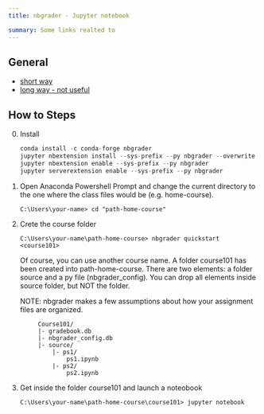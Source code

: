 ```yaml
---
title: nbgrader - Jupyter notebook

summary: Some links realted to
---
```


## General

- [short way](https://www.osc.edu/resources/getting_started/classroom_project_resource_guide/using_nbgrader_for_classroom)
- [long way - not useful](https://nbgrader.readthedocs.io/en/stable/index.html)

## How to  Steps

0. Install 

    ```python
    conda install -c conda-forge nbgrader
    jupyter nbextension install --sys-prefix --py nbgrader --overwrite
    jupyter nbextension enable --sys-prefix --py nbgrader
    jupyter serverextension enable --sys-prefix --py nbgrader
    ```

1. Open Anaconda Powershell Prompt and change the current directory to the one where the class files would be (e.g. home-course).

    ```
    C:\Users\your-name> cd "path-home-course"
    ```

2. Crete the course folder

    ```
    C:\Users\your-name\path-home-course> nbgrader quickstart <course101>
    ```

    Of course, you can use another course name. A folder course101 has been created into path-home-course. There are two elements: a folder source and a py file (nbgrader_config). You can drop all elements inside source folder, but NOT the folder.

    NOTE: nbgrader makes a few assumptions about how your assignment files are organized.  

            Course101/
            |- gradebook.db
            |- nbgrader_config.db
            |- source/
                |- ps1/
                    ps1.ipynb
                |- ps2/
                    ps2.ipynb                    


3. Get inside the folder course101 and launch a noteobook

    ```
    C:\Users\your-name\path-home-course\course101> jupyter notebook
    ```
    
